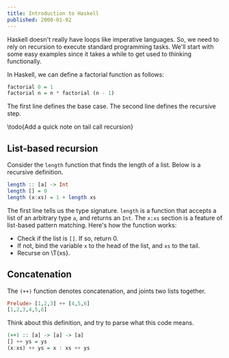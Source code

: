 ```yaml
---
title: Introduction to Haskell
published: 2000-01-02
---
```


Haskell doesn't really have loops like imperative languages.  So, we need to rely on recursion to execute standard programming tasks.  We'll start with some easy examples since it takes a while to get used to thinking functionally.

In Haskell, we can define a factorial function as follows:

```haskell
factorial 0 = 1
factorial n = n * factorial (n - 1)
```

The first line defines the base case.  The second line defines the recursive step.

\todo{Add a quick note on tail call recursion}

## List-based recursion

Consider the `length` function that finds the length of a list.  Below is a recursive definition.

```haskell
length :: [a] -> Int
length [] = 0
length (x:xs) = 1 + length xs
```

The first line tells us the type signature.  `length` is a function that accepts a list of an arbitrary type `a`, and returns an `Int`.  The `x:xs` section is a feature of list-based pattern matching.  Here's how the function works:

- Check if the list is `[]`.  If so, return 0.
- If not, bind the variable `x` to the head of the list, and `xs` to the tail.
- Recurse on \T{xs}.

## Concatenation

The `(++)` function denotes concatenation, and joints two lists together.  

```haskell
Prelude> [1,2,3] ++ [4,5,6]
[1,2,3,4,5,6]
```

Think about this definition, and try to parse what this code means.

```haskell
(++) :: [a] -> [a] -> [a]
[] ++ ys = ys
(x:xs) ++ ys = x : xs ++ ys
```
